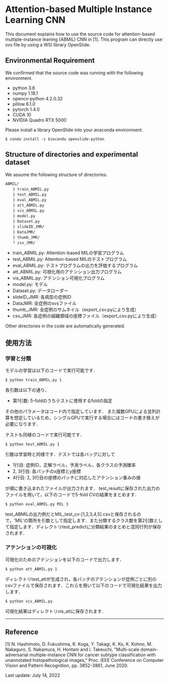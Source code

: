 # Attention-based Multiple Instance Learning CNN

This document explains how to use the source code for attention-based multiple-instance leaning (ABMIL) CNN in [1]. This program can directly use svs file by using a WSI library OpenSlide.

## Environmental Requirement
We confirmed that the source code was running with the following environment.

- python 3.6
- numpy 1.18.1
- opencv-python 4.2.0.32
- pillow 6.1.0
- pytorch 1.4.0
- CUDA 10
- NVIDIA Quadro RTX 5000

Please install a library OpenSlide into your anaconda environment.

    $ conda install -c bioconda openslide-python

## Structure of directories and experimental dataset

We assume the following structure of directories.

```
ABMIL/
　　├ train_ABMIL.py
　　├ test_ABMIL.py
　　├ eval_ABMIL.py
　　├ att_ABMIL.py
　　├ vis_ABMIL.py
　　├ model.py
　　├ Dataset.py
　　├ slideID_JMR/
　　├ DataJMR/
　　├ thumb_JMR/
　　└ csv_JMR/
```

- train_ABMIL.py: Attention-based MILの学習プログラム
- test_ABMIL.py: Attention-based MILのテストプログラム
- eval_ABMIL.py: テストプログラムの出力を評価するプログラム
- att_ABMIL.py: 可視化用のアテンション出力プログラム
- vis_ABMIL.py: アテンション可視化プログラム
- model.py: モデル
- Dataset.py: データローダー
- slideID_JMR: 各病型の症例ID
- DataJMR: 全症例のsvsファイル
- thumb_JMR: 全症例のサムネイル（export_csv.pyにより生成）
- csv_JMR: 各症例の組織領域の座標ファイル（export_csv.pyにより生成）

Other directories in the code are automatically generated.

## 使用方法
### 学習と分類
モデルの学習は以下のコードで実行可能です．

    $ python train_ABMIL.py 1

各引数は以下の通り．
- 第1引数: 5-foldのうちテストに使用するfoldの指定

その他のパラメータはコード内で指定しています．
また複数GPUによる並列計算を想定しているため，シングルGPUで実行する場合にはコードの書き換えが必要になります．


テストも同様のコードで実行可能です．

    $ python test_ABMIL.py 1

引数は学習時と同様です．テストでは各バッグに対して
- 1行目: 症例ID，正解ラベル，予測ラベル，各クラスの予測確率
- 2, 3行目: 各パッチのx座標とy座標
- 4行目: 2, 3行目の座標のパッチに対応したアテンション重みの値

が順に書き込まれたファイルが出力されます．
test_resultに保存された出力のファイルを用いて，以下のコードで5-fold CVの結果をまとめます．

    $ python eval_ABMIL.py MIL 3

test_ABMILの出力例だとMIL_test_cv-[1,2,3,4,5].csvと保存されるので，'MIL'の箇所を引数として指定します．また分類するクラス数を第2引数として指定します．ディレクトリtest_predictに分類結果のまとめと混同行列が保存されます．


### アテンションの可視化
可視化のためのアテンションを以下のコードで出力します．

    $ python att_ABMIL.py 1

ディレクトリtest_attが生成され，各パッチのアテンションが症例ごとに別のcsvファイルで保存されます．これらを用いて以下のコードで可視化結果を出力します．

    $ python vis_ABMIL.py

可視化結果はディレクトリvis_attに保存されます．


---
## Reference

[1] N. Hashimoto, D. Fukushima, R. Koga, Y. Takagi, K. Ko, K. Kohno, M. Nakaguro, S. Nakamura, H. Hontani and I. Takeuchi, "Multi-scale domain-adversarial multiple-instance CNN for cancer subtype classification with unannotated histopathological images," Proc. IEEE Conference on Computer Vision and Pattern Recognition, pp. 3852-3861, June 2020.

Last update: July 14, 2022
